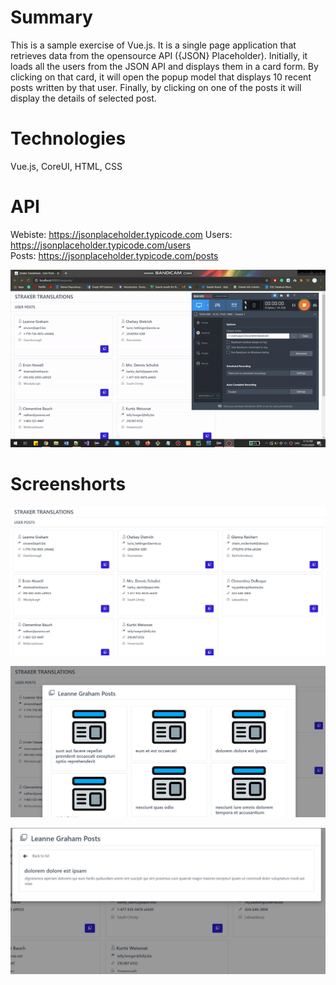 # Summary

This is a sample exercise of Vue.js. It is a single page application that retrieves data from the opensource API ({JSON} Placeholder). Initially, it loads all the users from the JSON API and displays them in a card form. By clicking on that card, it will open the popup model that displays 10 recent posts written by that user. Finally, by clicking on one of the posts it will display the details of selected post.

# Technologies

Vue.js, CoreUI, HTML, CSS

# API

Webiste: https://jsonplaceholder.typicode.com
Users: https://jsonplaceholder.typicode.com/users   
Posts: https://jsonplaceholder.typicode.com/posts

![Alt text](https://github.com/jaysolanki46/Userposts/blob/master/WebContent/videos/demo.gif "Demo")

# Screenshorts

![Alt text](https://github.com/jaysolanki46/Userposts/blob/master/WebContent/imgs/index.JPG "Index")

![Alt text](https://github.com/jaysolanki46/Userposts/blob/master/WebContent/imgs/model.JPG "Post List")

![Alt text](https://github.com/jaysolanki46/Userposts/blob/master/WebContent/imgs/model-details.JPG "Post details")
